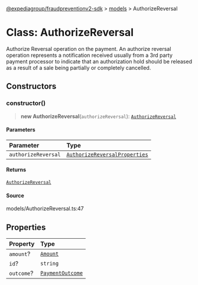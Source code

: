 [@expediagroup/fraudpreventionv2-sdk](../../index.md) > [models](../index.md) > AuthorizeReversal

# Class: AuthorizeReversal

Authorize Reversal operation on the payment. An authorize reversal operation represents a notification received usually from a 3rd party payment processor to indicate that an authorization hold should be released as a result of a sale being partially or completely cancelled.

## Constructors

### constructor()

> **new AuthorizeReversal**(`authorizeReversal`): [`AuthorizeReversal`](class.AuthorizeReversal.md)

#### Parameters

| Parameter           | Type                                                                                    |
| :------------------ | :-------------------------------------------------------------------------------------- |
| `authorizeReversal` | [`AuthorizeReversalProperties`](../interfaces/interface.AuthorizeReversalProperties.md) |

#### Returns

[`AuthorizeReversal`](class.AuthorizeReversal.md)

#### Source

models/AuthorizeReversal.ts:47

## Properties

| Property   | Type                                        |
| :--------- | :------------------------------------------ |
| `amount`?  | [`Amount`](class.Amount.md)                 |
| `id`?      | `string`                                    |
| `outcome`? | [`PaymentOutcome`](class.PaymentOutcome.md) |
